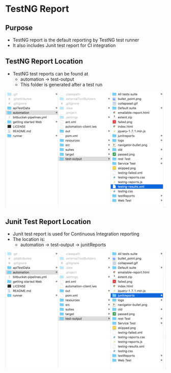 # TestNG Report

## Purpose

* TestNG report is the default reporting by TestNG test runner
* It also includes Junit test report for CI integration

## TestNG Report Location

* TestNG test reports can be found at 
  * automation -&gt; test-output 
  * This folder is generated after a test run

![](../.gitbook/assets/image%20%2843%29.png)

## Junit Test Report Location

* Junit test report is used for Continuous Integration reporting
* The location is:
  * automation -&gt; test-output -&gt; junitReports

![](../.gitbook/assets/image%20%2845%29.png)

